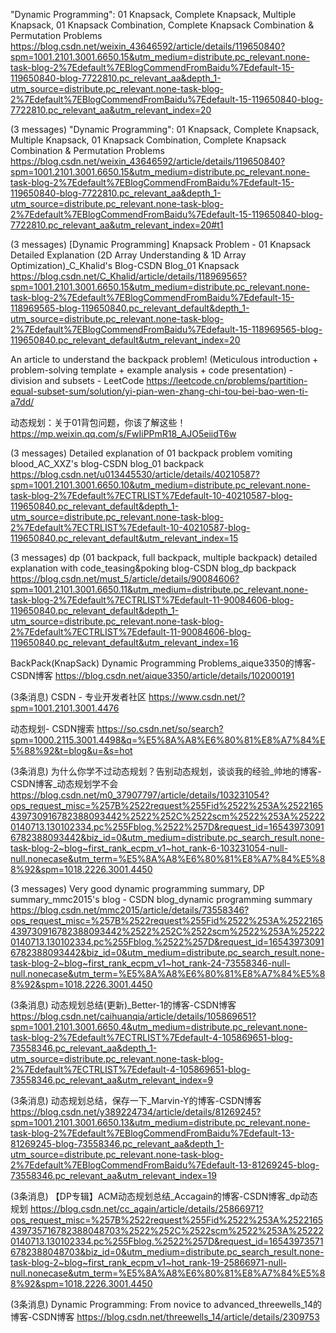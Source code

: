 "Dynamic Programming": 01 Knapsack, Complete Knapsack, Multiple Knapsack, 01 Knapsack Combination, Complete Knapsack Combination & Permutation Problems
https://blog.csdn.net/weixin_43646592/article/details/119650840?spm=1001.2101.3001.6650.15&utm_medium=distribute.pc_relevant.none-task-blog-2%7Edefault%7EBlogCommendFromBaidu%7Edefault-15-119650840-blog-7722810.pc_relevant_aa&depth_1-utm_source=distribute.pc_relevant.none-task-blog-2%7Edefault%7EBlogCommendFromBaidu%7Edefault-15-119650840-blog-7722810.pc_relevant_aa&utm_relevant_index=20

(3 messages) "Dynamic Programming": 01 Knapsack, Complete Knapsack, Multiple Knapsack, 01 Knapsack Combination, Complete Knapsack Combination & Permutation Problems
https://blog.csdn.net/weixin_43646592/article/details/119650840?spm=1001.2101.3001.6650.15&utm_medium=distribute.pc_relevant.none-task-blog-2%7Edefault%7EBlogCommendFromBaidu%7Edefault-15-119650840-blog-7722810.pc_relevant_aa&depth_1-utm_source=distribute.pc_relevant.none-task-blog-2%7Edefault%7EBlogCommendFromBaidu%7Edefault-15-119650840-blog-7722810.pc_relevant_aa&utm_relevant_index=20#t1

(3 messages) [Dynamic Programming] Knapsack Problem - 01 Knapsack Detailed Explanation (2D Array Understanding & 1D Array Optimization)_C_Khalid's Blog-CSDN Blog_01 Knapsack
https://blog.csdn.net/C_Khalid/article/details/118969565?spm=1001.2101.3001.6650.15&utm_medium=distribute.pc_relevant.none-task-blog-2%7Edefault%7EBlogCommendFromBaidu%7Edefault-15-118969565-blog-119650840.pc_relevant_default&depth_1-utm_source=distribute.pc_relevant.none-task-blog-2%7Edefault%7EBlogCommendFromBaidu%7Edefault-15-118969565-blog-119650840.pc_relevant_default&utm_relevant_index=20

An article to understand the backpack problem! (Meticulous introduction + problem-solving template + example analysis + code presentation) - division and subsets - LeetCode
https://leetcode.cn/problems/partition-equal-subset-sum/solution/yi-pian-wen-zhang-chi-tou-bei-bao-wen-ti-a7dd/

动态规划：关于01背包问题，你该了解这些！
https://mp.weixin.qq.com/s/FwIiPPmR18_AJO5eiidT6w

(3 messages) Detailed explanation of 01 backpack problem vomiting blood_AC_XXZ's blog-CSDN blog_01 backpack
https://blog.csdn.net/u013445530/article/details/40210587?spm=1001.2101.3001.6650.10&utm_medium=distribute.pc_relevant.none-task-blog-2%7Edefault%7ECTRLIST%7Edefault-10-40210587-blog-119650840.pc_relevant_default&depth_1-utm_source=distribute.pc_relevant.none-task-blog-2%7Edefault%7ECTRLIST%7Edefault-10-40210587-blog-119650840.pc_relevant_default&utm_relevant_index=15

(3 messages) dp (01 backpack, full backpack, multiple backpack) detailed explanation with code_teasing&poking blog-CSDN blog_dp backpack
https://blog.csdn.net/must_5/article/details/90084606?spm=1001.2101.3001.6650.11&utm_medium=distribute.pc_relevant.none-task-blog-2%7Edefault%7ECTRLIST%7Edefault-11-90084606-blog-119650840.pc_relevant_default&depth_1-utm_source=distribute.pc_relevant.none-task-blog-2%7Edefault%7ECTRLIST%7Edefault-11-90084606-blog-119650840.pc_relevant_default&utm_relevant_index=16

BackPack(KnapSack) Dynamic Programming Problems_aique3350的博客-CSDN博客
https://blog.csdn.net/aique3350/article/details/102000191

(3条消息) CSDN - 专业开发者社区
https://www.csdn.net/?spm=1001.2101.3001.4476

动态规划- CSDN搜索
https://so.csdn.net/so/search?spm=1000.2115.3001.4498&q=%E5%8A%A8%E6%80%81%E8%A7%84%E5%88%92&t=blog&u=&s=hot

(3条消息) 为什么你学不过动态规划？告别动态规划，谈谈我的经验_帅地的博客-CSDN博客_动态规划学不会
https://blog.csdn.net/m0_37907797/article/details/103231054?ops_request_misc=%257B%2522request%255Fid%2522%253A%2522165439730916782388093442%2522%252C%2522scm%2522%253A%252220140713.130102334.pc%255Fblog.%2522%257D&request_id=165439730916782388093442&biz_id=0&utm_medium=distribute.pc_search_result.none-task-blog-2~blog~first_rank_ecpm_v1~hot_rank-6-103231054-null-null.nonecase&utm_term=%E5%8A%A8%E6%80%81%E8%A7%84%E5%88%92&spm=1018.2226.3001.4450

(3 messages) Very good dynamic programming summary, DP summary_mmc2015's blog - CSDN blog_dynamic programming summary
https://blog.csdn.net/mmc2015/article/details/73558346?ops_request_misc=%257B%2522request%255Fid%2522%253A%2522165439730916782388093442%2522%252C%2522scm%2522%253A%252220140713.130102334.pc%255Fblog.%2522%257D&request_id=165439730916782388093442&biz_id=0&utm_medium=distribute.pc_search_result.none-task-blog-2~blog~first_rank_ecpm_v1~hot_rank-24-73558346-null-null.nonecase&utm_term=%E5%8A%A8%E6%80%81%E8%A7%84%E5%88%92&spm=1018.2226.3001.4450

(3条消息) 动态规划总结(更新)_Better-1的博客-CSDN博客
https://blog.csdn.net/caihuanqia/article/details/105869651?spm=1001.2101.3001.6650.4&utm_medium=distribute.pc_relevant.none-task-blog-2%7Edefault%7ECTRLIST%7Edefault-4-105869651-blog-73558346.pc_relevant_aa&depth_1-utm_source=distribute.pc_relevant.none-task-blog-2%7Edefault%7ECTRLIST%7Edefault-4-105869651-blog-73558346.pc_relevant_aa&utm_relevant_index=9

(3条消息) 动态规划总结，保存一下_Marvin-Y的博客-CSDN博客
https://blog.csdn.net/y389224734/article/details/81269245?spm=1001.2101.3001.6650.13&utm_medium=distribute.pc_relevant.none-task-blog-2%7Edefault%7EBlogCommendFromBaidu%7Edefault-13-81269245-blog-73558346.pc_relevant_aa&depth_1-utm_source=distribute.pc_relevant.none-task-blog-2%7Edefault%7EBlogCommendFromBaidu%7Edefault-13-81269245-blog-73558346.pc_relevant_aa&utm_relevant_index=19

(3条消息) 【DP专辑】ACM动态规划总结_Accagain的博客-CSDN博客_dp动态规划
https://blog.csdn.net/cc_again/article/details/25866971?ops_request_misc=%257B%2522request%255Fid%2522%253A%2522165439735716782388048703%2522%252C%2522scm%2522%253A%252220140713.130102334.pc%255Fblog.%2522%257D&request_id=165439735716782388048703&biz_id=0&utm_medium=distribute.pc_search_result.none-task-blog-2~blog~first_rank_ecpm_v1~hot_rank-19-25866971-null-null.nonecase&utm_term=%E5%8A%A8%E6%80%81%E8%A7%84%E5%88%92&spm=1018.2226.3001.4450

(3条消息) Dynamic Programming: From novice to advanced_threewells_14的博客-CSDN博客
https://blog.csdn.net/threewells_14/article/details/2309753
